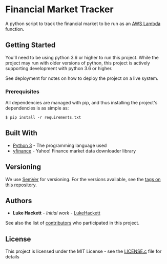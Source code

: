 # Financial Market Tracker

A python script to track the financial market to be run as an [AWS Lambda](https://aws.amazon.com/lambda/) function.

## Getting Started

You'll need to be using python 3.6 or higher to run this project. While the project may run with older versions of python, this project is actively supporting development with python 3.6 or higher.

See deployment for notes on how to deploy the project on a live system.

### Prerequisites

All dependencies are managed with pip, and thus installing the project's dependencies is as simple as:

```
$ pip install -r requirements.txt
```

## Built With

* [Python 3](https://www.python.org/) - The programming language used
* [yfinance](https://github.com/ranaroussi/yfinance) - Yahoo! Finance market data downloader library

## Versioning

We use [SemVer](http://semver.org/) for versioning. For the versions available, see the [tags on this repository](https://github.com/LukeHackett/financial-market-tracker/tags). 

## Authors

* **Luke Hackett** - *Initial work* - [LukeHackett](https://github.com/LukeHackett)

See also the list of [contributors](https://github.com/LukeHackett/financial-market-tracker/contributors) who participated in this project.

## License

This project is licensed under the MIT License - see the [LICENSE.c](LICENSE.md) file for details
